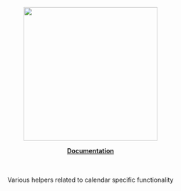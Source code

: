 <p align="center"><a href="https://corets.github.io"><img src="https://corets.github.io/public/logo-github-readme.svg" width="300"/></a></p>

<p align="center"><b><a href="https://corets.github.io/calendar-helpers">Documentation</a></b><br/><br/><br/></p>

<p align="center">Various helpers related to calendar specific functionality</p>
